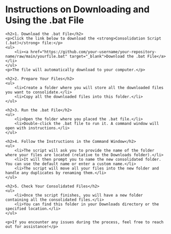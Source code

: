<!DOCTYPE html>
<html lang="en">
<head>
    <meta charset="UTF-8">
    <meta name="viewport" content="width=device-width, initial-scale=1.0">
</head>
<body>
    <h1>Instructions on Downloading and Using the .bat File</h1>

    <h2>1. Download the .bat File</h2>
    <p>Click the link below to download the <strong>Consolidation Script (.bat)</strong> file:</p>
    <ul>
        <li><a href="https://github.com/your-username/your-repository-name/raw/main/yourfile.bat" target="_blank">Download the .bat File</a></li>
    </ul>
    <p>The file will automatically download to your computer.</p>

    <h2>2. Prepare Your Files</h2>
    <ul>
        <li>Create a folder where you will store all the downloaded files you want to consolidate.</li>
        <li>Copy all the downloaded files into this folder.</li>
    </ul>

    <h2>3. Run the .bat File</h2>
    <ul>
        <li>Open the folder where you placed the .bat file.</li>
        <li>Double-click the .bat file to run it. A command window will open with instructions.</li>
    </ul>

    <h2>4. Follow the Instructions in the Command Window</h2>
    <ul>
        <li>The script will ask you to provide the name of the folder where your files are located (relative to the Downloads folder).</li>
        <li>It will then prompt you to name the new consolidated folder. You can use the default name or enter a custom name.</li>
        <li>The script will move all your files into the new folder and handle any duplicates by renaming them.</li>
    </ul>

    <h2>5. Check Your Consolidated Files</h2>
    <ul>
        <li>Once the script finishes, you will have a new folder containing all the consolidated files.</li>
        <li>You can find this folder in your Downloads directory or the specified location.</li>
    </ul>

    <p>If you encounter any issues during the process, feel free to reach out for assistance!</p>
</body>
</html>
